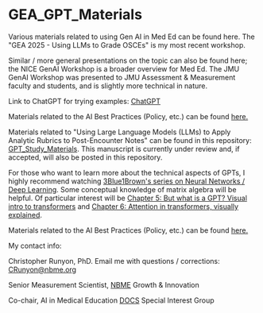 # GEA_GPT_Materials

Various materials related to using Gen AI in Med Ed can be found here. The "GEA 2025 - Using LLMs to Grade OSCEs" is my most recent workshop.

Similar / more general presentations on the topic can also be found here; the NICE GenAI Workshop is a broader overview for Med Ed. The JMU GenAI Workshop was presented to JMU Assessment & Measurement faculty and students, and is slightly more technical in nature.

Link to ChatGPT for trying examples: [ChatGPT](https://chatgpt.com/)

Materials related to the AI Best Practices (Policy, etc.) can be found [here.](https://github.com/runyoncr/IAEA_AI_Best_Practices)

Materials related to "Using Large Language Models (LLMs) to Apply Analytic Rubrics to Post-Encounter Notes" can be found in this repository: [GPT_Study_Materials](https://github.com/runyoncr/GPT_Study_Materials/). This manuscript is currently under review and, if accepted, will also be posted in this repository. 

For those who want to learn more about the technical aspects of GPTs, I highly recommend watching [3Blue1Brown's series on Neural Networks / Deep Learning](https://www.youtube.com/playlist?list=PLZHQObOWTQDNU6R1_67000Dx_ZCJB-3pi). Some conceptual knowledge of matrix algebra will be helpful. Of particular interest will be [Chapter 5: But what is a GPT? Visual intro to transformers](https://youtu.be/wjZofJX0v4M?si=Ase-j746fiy-2KRK) and [Chapter 6: Attention in transformers, visually explained](https://youtu.be/eMlx5fFNoYc?si=ODqjp1C4L1KRfn-L).

Materials related to the AI Best Practices (Policy, etc.) can be found [here.](https://github.com/runyoncr/IAEA_AI_Best_Practices)

My contact info:

Christopher Runyon, PhD. Email me with questions / corrections: [CRunyon@nbme.org](mailto:CRunyon@nbme.org)

Senior Measurement Scientist, [NBME](https://www.nbme.org/) Growth & Innovation

Co-chair, AI in Medical Education [DOCS](https://www.directorsofclinicalskillseducation.org/) Special Interest Group
